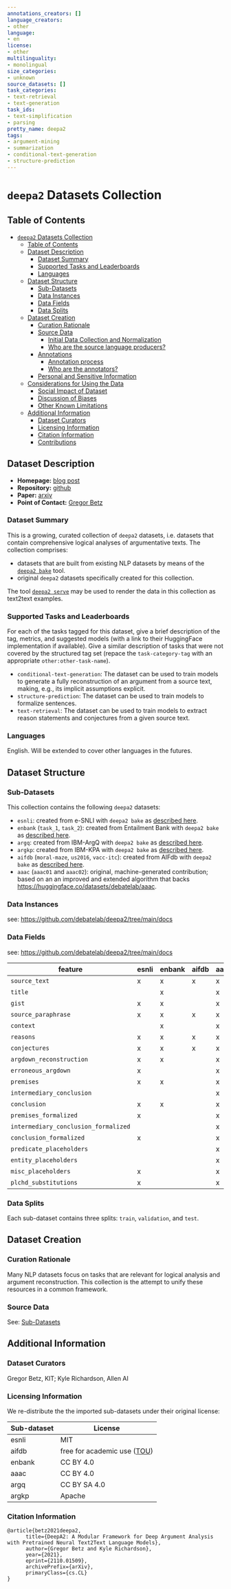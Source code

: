 ```yaml
---
annotations_creators: []
language_creators:
- other
language:
- en
license:
- other
multilinguality:
- monolingual
size_categories:
- unknown
source_datasets: []
task_categories:
- text-retrieval
- text-generation
task_ids:
- text-simplification
- parsing
pretty_name: deepa2
tags:
- argument-mining
- summarization
- conditional-text-generation
- structure-prediction
---
```


# `deepa2` Datasets Collection 

## Table of Contents
- [`deepa2` Datasets Collection](#deepa2-datasets-collection)
  - [Table of Contents](#table-of-contents)
  - [Dataset Description](#dataset-description)
    - [Dataset Summary](#dataset-summary)
    - [Supported Tasks and Leaderboards](#supported-tasks-and-leaderboards)
    - [Languages](#languages)
  - [Dataset Structure](#dataset-structure)
    - [Sub-Datasets](#sub-datasets)
    - [Data Instances](#data-instances)
    - [Data Fields](#data-fields)
    - [Data Splits](#data-splits)
  - [Dataset Creation](#dataset-creation)
    - [Curation Rationale](#curation-rationale)
    - [Source Data](#source-data)
      - [Initial Data Collection and Normalization](#initial-data-collection-and-normalization)
      - [Who are the source language producers?](#who-are-the-source-language-producers)
    - [Annotations](#annotations)
      - [Annotation process](#annotation-process)
      - [Who are the annotators?](#who-are-the-annotators)
    - [Personal and Sensitive Information](#personal-and-sensitive-information)
  - [Considerations for Using the Data](#considerations-for-using-the-data)
    - [Social Impact of Dataset](#social-impact-of-dataset)
    - [Discussion of Biases](#discussion-of-biases)
    - [Other Known Limitations](#other-known-limitations)
  - [Additional Information](#additional-information)
    - [Dataset Curators](#dataset-curators)
    - [Licensing Information](#licensing-information)
    - [Citation Information](#citation-information)
    - [Contributions](#contributions)

## Dataset Description

- **Homepage:** [blog post](https://debatelab.github.io/journal/deepa2.html)
- **Repository:** [github](https://github.com/debatelab/deepa2)
- **Paper:** [arxiv](https://arxiv.org/abs/2110.01509)
- **Point of Contact:** [Gregor Betz](gregor.betz@kit.edu)

### Dataset Summary

This is a growing, curated collection of `deepa2` datasets, i.e. datasets that contain comprehensive logical analyses of argumentative texts. The collection comprises: 

* datasets that are built from existing NLP datasets by means of the [`deepa2 bake`](https://github.com/debatelab/deepa2) tool.
* original `deepa2` datasets specifically created for this collection.

The tool [`deepa2 serve`](https://github.com/debatelab/deepa2#integrating-deepa2-into-your-training-pipeline) may be used to render the data in this collection as text2text examples.  

### Supported Tasks and Leaderboards

For each of the tasks tagged for this dataset, give a brief description of the tag, metrics, and suggested models (with a link to their HuggingFace implementation if available). Give a similar description of tasks that were not covered by the structured tag set (repace the `task-category-tag` with an appropriate `other:other-task-name`).

- `conditional-text-generation`: The dataset can be used to train models to generate a fully reconstruction of an argument from a source text, making, e.g., its implicit assumptions explicit.
- `structure-prediction`: The dataset can be used to train models to formalize sentences.
- `text-retrieval`:  The dataset can be used to train models to extract reason statements and conjectures from a given source text.

### Languages

English. Will be extended to cover other languages in the futures.

## Dataset Structure

### Sub-Datasets

This collection contains the following `deepa2` datasets:

* `esnli`: created from e-SNLI with `deepa2 bake` as [described here](https://github.com/debatelab/deepa2/blob/main/docs/esnli.md).
* `enbank` (`task_1`, `task_2`): created from Entailment Bank with `deepa2 bake` as [described here](https://github.com/debatelab/deepa2/blob/main/docs/enbank.md).
* `argq`: created from IBM-ArgQ with `deepa2 bake` as [described here](https://github.com/debatelab/deepa2/blob/main/docs/argq.md).
* `argkp`: created from IBM-KPA with `deepa2 bake` as [described here](https://github.com/debatelab/deepa2/blob/main/docs/argkp.md).
* `aifdb` (`moral-maze`, `us2016`, `vacc-itc`): created from AIFdb with `deepa2 bake` as [described here](https://github.com/debatelab/deepa2/blob/main/docs/aifdb.md).
* `aaac` (`aaac01` and `aaac02`): original, machine-generated contribution; based on an an improved and extended algorithm that backs https://huggingface.co/datasets/debatelab/aaac.

### Data Instances

see: https://github.com/debatelab/deepa2/tree/main/docs

### Data Fields

see: https://github.com/debatelab/deepa2/tree/main/docs

|feature|esnli|enbank|aifdb|aaac|argq|argkp|
|--|--|--|--|--|--|--|
| `source_text` | x | x | x | x | x | x |  
| `title` |   | x |   | x |   |   |
| `gist` | x | x |   | x |   | x |
| `source_paraphrase` | x | x | x | x |   |   |
| `context` |   | x |   | x |   | x |
| `reasons` | x | x | x | x | x |   |
| `conjectures` | x | x | x | x | x |   |
| `argdown_reconstruction` | x | x |   | x |   | x |
| `erroneous_argdown` | x |   |   | x |   |   |
| `premises` | x | x |   | x |   | x |
| `intermediary_conclusion` |   |   |   | x |   |   |
| `conclusion` | x | x |   | x |   | x |
| `premises_formalized` | x |   |   | x |   | x |
| `intermediary_conclusion_formalized` |   |   |   | x |   |   |
| `conclusion_formalized` | x |   |   | x |   | x |
| `predicate_placeholders` |   |   |   | x |   |   |
| `entity_placeholders` |   |   |   | x |   |   |
| `misc_placeholders` | x |   |   | x |   | x |
| `plchd_substitutions` | x |   |   | x |   | x |

### Data Splits

Each sub-dataset contains three splits: `train`, `validation`, and `test`.

## Dataset Creation

### Curation Rationale

Many NLP datasets focus on tasks that are relevant for logical analysis and argument reconstruction. This collection is the attempt to unify these resources in a common framework.

### Source Data

See: [Sub-Datasets](#sub-datasets)

## Additional Information

### Dataset Curators

Gregor Betz, KIT; Kyle Richardson, Allen AI

### Licensing Information

We re-distribute the the imported sub-datasets under their original license:

|Sub-dataset|License|
|--|--|
|esnli|MIT|
|aifdb|free for academic use ([TOU](https://arg-tech.org/index.php/research/argument-corpora/))|
|enbank|CC BY 4.0|
|aaac|CC BY 4.0|
|argq|CC BY SA 4.0|
|argkp|Apache|

### Citation Information

```
@article{betz2021deepa2,
      title={DeepA2: A Modular Framework for Deep Argument Analysis with Pretrained Neural Text2Text Language Models}, 
      author={Gregor Betz and Kyle Richardson},
      year={2021},
      eprint={2110.01509},
      archivePrefix={arXiv},
      primaryClass={cs.CL}
}
```

<!--If the dataset has a [DOI](https://www.doi.org/), please provide it here.-->

